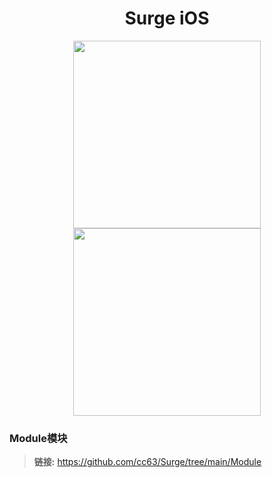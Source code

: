 <h1 align="center">Surge iOS</h1>

<p align="center">
<img src="https://raw.githubusercontent.com/cc63/Surge/main/Surge.png" width="300"></img>
<img src="https://raw.githubusercontent.com/cc63/Surge/main/Module.png" width="300"></img>
</p>

### Module模块
> **链接:** https://github.com/cc63/Surge/tree/main/Module </br>
<br>
